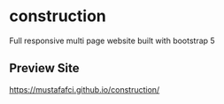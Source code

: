 # construction
Full responsive multi page website built with bootstrap 5 
## Preview Site
https://mustafafci.github.io/construction/
